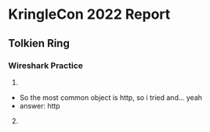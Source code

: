 # KringleCon 2022 Report
## Tolkien Ring
### Wireshark Practice
1.
- So the most common object is http, so i tried and... yeah
- answer: http
2. 